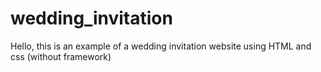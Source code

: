# wedding_invitation
Hello, this is an example of a wedding invitation website using HTML and css (without framework)
